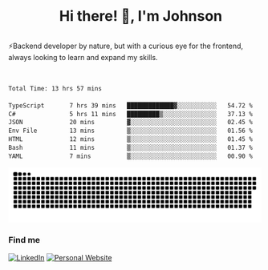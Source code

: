 <div id="user-content-toc">
  <ul align="center">
    <summary><h1 style="display: inline-block">Hi there! 👋, I'm Johnson</h1></summary>
  </ul>
</div>

⚡Backend developer by nature, but with a curious eye for the frontend, always looking to learn and expand my skills.

<br>


<!--START_SECTION:waka-->

```txt
Total Time: 13 hrs 57 mins

TypeScript       7 hrs 39 mins   █████████████▓░░░░░░░░░░░   54.72 %
C#               5 hrs 11 mins   █████████▒░░░░░░░░░░░░░░░   37.13 %
JSON             20 mins         ▓░░░░░░░░░░░░░░░░░░░░░░░░   02.45 %
Env File         13 mins         ▒░░░░░░░░░░░░░░░░░░░░░░░░   01.56 %
HTML             12 mins         ▒░░░░░░░░░░░░░░░░░░░░░░░░   01.45 %
Bash             11 mins         ▒░░░░░░░░░░░░░░░░░░░░░░░░   01.37 %
YAML             7 mins          ▒░░░░░░░░░░░░░░░░░░░░░░░░   00.90 %
```

<!--END_SECTION:waka-->

<picture>
  <source  srcset="https://github.com/joshwambere/joshwambere/blob/output/github-contribution-grid-snake-dark.svg?palette=github-dark">
  <source  srcset="https://github.com/joshwambere/joshwambere/blob/output/github-contribution-grid-snake.svg">
  <img alt="github contribution grid snake animation" src="https://github.com/joshwambere/joshwambere/blob/output/github-contribution-grid-snake.svg">
</picture>

### Find me
<a href="https://www.linkedin.com/in/dusabe-johnson" target="_blank"><img src="https://img.shields.io/badge/LinkedIn-%230077B5.svg?&style=flat&logo=linkedin&logoColor=white" alt="LinkedIn"></a>
‎‎ [![Personal Website](https://img.shields.io/badge/visit-Johnsonis.me-blue)](https://johnsonis.me/)
